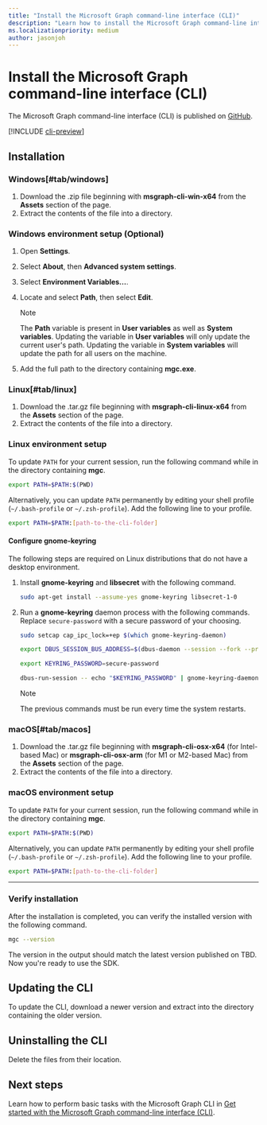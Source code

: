 ```yaml
---
title: "Install the Microsoft Graph command-line interface (CLI)"
description: "Learn how to install the Microsoft Graph command-line interface (CLI)"
ms.localizationpriority: medium
author: jasonjoh
---
```


# Install the Microsoft Graph command-line interface (CLI)

The Microsoft Graph command-line interface (CLI) is published on [GitHub](https://github.com/microsoftgraph/msgraph-cli/releases/latest).

[!INCLUDE [cli-preview](../../includes/cli-preview.md)]

## Installation

### Windows[#tab/windows]

1. Download the .zip file beginning with **msgraph-cli-win-x64** from the **Assets** section of the page.
1. Extract the contents of the file into a directory.

### Windows environment setup (Optional)

1. Open **Settings**.
1. Select **About**, then **Advanced system settings**.
1. Select **Environment Variables...**.
1. Locate and select **Path**, then select **Edit**.

    > [!NOTE]
    > The **Path** variable is present in **User variables** as well as **System variables**. Updating the variable in **User variables** will only update the current user's path. Updating the variable in **System variables** will update the path for all users on the machine.

1. Add the full path to the directory containing **mgc.exe**.

### Linux[#tab/linux]

1. Download the .tar.gz file beginning with **msgraph-cli-linux-x64** from the **Assets** section of the page.
1. Extract the contents of the file into a directory.

### Linux environment setup

To update `PATH` for your current session, run the following command while in the directory containing **mgc**.

```bash
export PATH=$PATH:$(PWD)
```

Alternatively, you can update `PATH` permanently by editing your shell profile (`~/.bash-profile` or `~/.zsh-profile`). Add the following line to your profile.

```bash
export PATH=$PATH:[path-to-the-cli-folder]
```

#### Configure gnome-keyring

The following steps are required on Linux distributions that do not have a desktop environment.

1. Install **gnome-keyring** and **libsecret** with the following command.

    ```bash
    sudo apt-get install --assume-yes gnome-keyring libsecret-1-0
    ```

1. Run a **gnome-keyring** daemon process with the following commands. Replace `secure-password` with a secure password of your choosing.

    ```bash
    sudo setcap cap_ipc_lock=+ep $(which gnome-keyring-daemon)

    export DBUS_SESSION_BUS_ADDRESS=$(dbus-daemon --session --fork --print-address)

    export KEYRING_PASSWORD=secure-password

    dbus-run-session -- echo "$KEYRING_PASSWORD" | gnome-keyring-daemon --daemonize --components=secrets --unlock
    ```

    > [!NOTE]
    > The previous commands must be run every time the system restarts.

### macOS[#tab/macos]

1. Download the .tar.gz file beginning with **msgraph-cli-osx-x64** (for Intel-based Mac) or **msgraph-cli-osx-arm** (for M1 or M2-based Mac) from the **Assets** section of the page.
1. Extract the contents of the file into a directory.

### macOS environment setup

To update `PATH` for your current session, run the following command while in the directory containing **mgc**.

```bash
export PATH=$PATH:$(PWD)
```

Alternatively, you can update `PATH` permanently by editing your shell profile (`~/.bash-profile` or `~/.zsh-profile`). Add the following line to your profile.

```bash
export PATH=$PATH:[path-to-the-cli-folder]
```

---

### Verify installation

After the installation is completed, you can verify the installed version with the following command.

```bash
mgc --version
```

The version in the output should match the latest version published on TBD. Now you're ready to use the SDK.

## Updating the CLI

To update the CLI, download a newer version and extract into the directory containing the older version.

## Uninstalling the CLI

Delete the files from their location.

## Next steps

Learn how to perform basic tasks with the Microsoft Graph CLI in [Get started with the Microsoft Graph command-line interface (CLI)](get-started.md).
